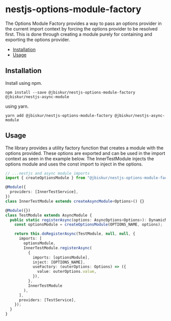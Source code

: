 # nestjs-options-module-factory

The Options Module Factory provides a way to pass an options provider in the current import context by forcing the options provider to be resolved first. This is done through creating a module purely for containing and exporting the options provider.

[toc]: # "## Table of Contents"

- [Installation](#installation)
- [Usage](#usage)

## Installation

Install using npm.

```npm
npm install --save @jbiskur/nestjs-options-module-factory @jbiskur/nestjs-async-module
```

using yarn.

```yarn
yarn add @jbiskur/nestjs-options-module-factory @jbiskur/nestjs-async-module
```

## Usage

The library provides a utility factory function that creates a module with the options provided. These options are exported and can be used in the import context as seen in the example below. The InnerTestModule injects the options module and uses the const import to inject in the options.

```typescript
// ...nestjs and async module imports
import { createOptionsModule } from "@jbiskur/nestjs-options-module-factory";

@Module({
  providers: [InnerTestService],
})
class InnerTestModule extends createAsyncModule<Options>() {}

@Module({})
class TestModule extends AsyncModule {
  public static registerAsync(options: AsyncOptions<Options>): DynamicModule {
    const optionsModule = createOptionsModule(OPTIONS_NAME, options);

    return this.doRegisterAsync(TestModule, null, null, {
      imports: [
        optionsModule,
        InnerTestModule.registerAsync(
          {
            imports: [optionsModule],
            inject: [OPTIONS_NAME],
            useFactory: (outerOptions: Options) => ({
              value: outerOptions.value,
            }),
          },
          InnerTestModule
        ),
      ],
      providers: [TestService],
    });
  }
}
```

